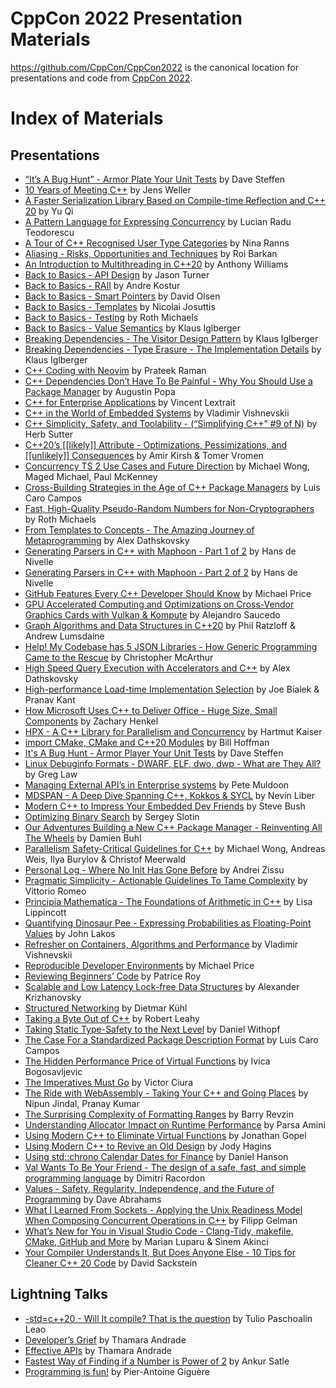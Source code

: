 CppCon 2022 Presentation Materials
==================================

https://github.com/CppCon/CppCon2022 is the canonical location for presentations
and code from [CppCon 2022](http://cppcon.org).

# Index of Materials

## Presentations

- [“It’s A Bug Hunt” - Armor Plate Your Unit Tests](Presentations/its_a_bug_hunt_armor_plate_your_unit_tests__dave_steffen__cppcon_2022.pdf) by Dave Steffen
- [10 Years of Meeting C++](Presentations/10_years_of_meeting_cpp__jens_weller__cppcon_2022.pdf) by Jens Weller
- [A Faster Serialization Library Based on Compile-time Reflection and C++ 20](Presentations/a_faster_serialization_library_based_on_compile_time_reflection_and_cpp20__yu_qi__cppcon_2022.pdf) by Yu Qi
- [A Pattern Language for Expressing Concurrency](Presentations/a_pattern_language_for_expressing_concurrency__lucian_radu_teodorescu__cppcon_2022.pdf) by Lucian Radu Teodorescu
- [A Tour of C++ Recognised User Type Categories](Presentations/a_tour_of_cpp_recognised_user_type_categories__nina_ranns__cppcon_2022.pdf) by Nina Ranns
- [Aliasing - Risks, Opportunities and Techniques](Presentations/aliasing_risks_opportunities_and_techniques__roi_barkan__cppcon_2022.pdf) by Roi Barkan
- [An Introduction to Multithreading in C++20](Presentations/an_introduction_to_multithreading_in_cpp20__anthony_williams__cppcon_2022.pdf) by Anthony Williams
- [Back to Basics - API Design](Presentations/back_to_basics_api_design__jason_turner__cppcon_2022.pdf) by Jason Turner
- [Back to Basics - RAII](Presentations/back_to_basics_raii__andre_kostur__cppcon_2022.pdf) by Andre Kostur
- [Back to Basics - Smart Pointers](Presentations/back_to_basics_smart_pointers__david_olsen__cppcon_2022.pdf) by David Olsen
- [Back to Basics - Templates](Presentations/back_to_basics_templates__nicolai_josuttis__cppcon_2022.pdf) by Nicolai Josuttis
- [Back to Basics - Testing](Presentations/back_to_basics_testing__roth_michaels__cppcon_2022.pdf) by Roth Michaels
- [Back to Basics - Value Semantics](Presentations/back_to_basics_value_semantics__klaus_iglberger__cppcon_2022.pdf) by Klaus Iglberger
- [Breaking Dependencies - The Visitor Design Pattern](Presentations/breaking_dependencies_the_visitor_design_pattern__klaus_iglberger__cppcon_2022.pdf) by Klaus Iglberger
- [Breaking Dependencies - Type Erasure - The Implementation Details](Presentations/breaking_dependencies_type_erasure_the_implementation_details__klaus_iglberger__cppcon_2022.pdf) by Klaus Iglberger
- [C++ Coding with Neovim](Presentations/cpp_coding_with_neovim_with_speaker_notes__prateek_raman__cppcon_2022.pdf) by Prateek Raman
- [C++ Dependencies Don’t Have To Be Painful - Why You Should Use a Package Manager](Presentations/cpp_dependencies_dont_have_to_be_painful_why_you_should_use_a_package_manager__augustin_popa__cppcon_2022.pdf) by Augustin Popa
- [C++ for Enterprise Applications](Presentations/cpp_for_enterprise_applications__vincent_lextrait__cppcon_2022.pdf) by Vincent Lextrait
- [C++ in the World of Embedded Systems](Presentations/cpp_in_the_world_of_embedded_systems__vladimir_vishnevskii__cppcon_2022.pdf) by Vladimir Vishnevskii
- [C++ Simplicity, Safety, and Toolability - (“Simplifying C++” #9 of N)](Presentations/cpp_simplicity_safety_and_toolability__herb_sutter__cppcon_2022.pdf) by Herb Sutter
- [C++20’s [[likely]] Attribute - Optimizations, Pessimizations, and [[unlikely]] Consequences](Presentations/cpp20_likely_attribute_optimizations_pessimizations_and_unlikely_consequences__amir_kirsh__cppcon_2022.pdf) by Amir Kirsh & Tomer Vromen
- [Concurrency TS 2 Use Cases and Future Direction](Presentations/concurrency_ts_2_use_cases_and_future_direction__michael_wong__cppcon_2022.pdf) by Michael Wong, Maged Michael, Paul McKenney
- [Cross-Building Strategies in the Age of C++ Package Managers](Presentations/cross_building_strategies_in_the_age_of_cpp_package_managers__luis_caro_campos__cppcon_2022.pdf) by Luis Caro Campos
- [Fast, High-Quality Pseudo-Random Numbers for Non-Cryptographers](Presentations/fast_high_quality_pseudo_random_numbers_for_non_cryptographers__roth_michaels__cppcon_2022.pdf) by Roth Michaels
- [From Templates to Concepts - The Amazing Journey of Metaprogramming](Presentations/from_templates_to_concepts_the_amazing_journey_of_metaprogramming__alex_dathskovsky__cppcon_2022.pdf) by Alex Dathskovsky
- [Generating Parsers in C++ with Maphoon - Part 1 of 2](Presentations/generating_parsers_in_cpp_with_maphoon_part_1_of_2__hans_de_nivelle__cppcon_2022.pdf) by Hans de Nivelle
- [Generating Parsers in C++ with Maphoon - Part 2 of 2](Presentations/generating_parsers_in_cpp_with_maphoon_part_2_of_2__hans_de_nivelle__cppcon_2022.pdf) by Hans de Nivelle
- [GitHub Features Every C++ Developer Should Know](Presentations/github_features_every_cpp_developer_should_know__michael_price__cppcon_2022.pdf) by Michael Price
- [GPU Accelerated Computing and Optimizations on Cross-Vendor Graphics Cards with Vulkan & Kompute](Presentations/gpu_accelerated_computing_and_optimizations_on_crossvendor_graphics_cards_with_vulkan_and_kompute__alejandro_saucedo__cppcon_2022.pdf) by Alejandro Saucedo
- [Graph Algorithms and Data Structures in C++20](Presentations/graph_algorithms_and_data_structures_in_cpp20__phil_ratzloff__cppcon_2022.pdf) by Phil Ratzloff & Andrew Lumsdaine
- [Help! My Codebase has 5 JSON Libraries - How Generic Programming Came to the Rescue](Presentations/help_my_codebase_has_5_json_libraries_how_generic_programming_came_to_the_rescue__christopher_mcarthur__cppcon_2022.pdf) by Christopher McArthur
- [High Speed Query Execution with Accelerators and C++](Presentations/high_speed_query_execution_with_accelerators_and_cpp__alex_dathskovsky__cppcon_2022.pdf) by Alex Dathskovsky
- [High-performance Load-time Implementation Selection](Presentations/high_performance_loadtime_implementation_selection__joe_bialek__cppcon_2022.pdf) by Joe Bialek & Pranav Kant
- [How Microsoft Uses C++ to Deliver Office - Huge Size, Small Components](Presentations/how_microsoft_uses_cpp_to_deliver_office_huge_size_small_components__zachary_henkel__cppcon_2022.pdf) by Zachary Henkel
- [HPX - A C++ Library for Parallelism and Concurrency](Presentations/hpx_a_cpp_library_for_parallelism_and_concurrency__hartmut_kaiser__cppcon_2022.pdf) by Hartmut Kaiser
- [import CMake, CMake and C++20 Modules](Presentations/import_cmake_cmake_and_cpp20_modules__bill_hoffman__cppcon_2022.pdf) by Bill Hoffman
- [It's A Bug Hunt - Armor Player Your Unit Tests](Presentations/its_a_bug_hunt_armor_plate_your_unit_tests__dave_steffen__cppcon_2022.pdf) by Dave Steffen
- [Linux Debuginfo Formats - DWARF, ELF, dwo, dwp - What are They All?](Presentations/linux_debuginfo_formats_dwarf_elf_dwo_dwp_what_are_they_all__greg_law__cppcon_2022.pdf) by Greg Law
- [Managing External API’s in Enterprise systems](Presentations/managing_external_apis_in_enterprise_systems__pete_muldoon__cppcon_2022.pdf) by Pete Muldoon
- [MDSPAN - A Deep Dive Spanning C++, Kokkos & SYCL](Presentations/mdspan_a_deep_dive_spanning_cpp_kokkos_and_sycl__nevin_liber__cppcon_2022.pdf) by Nevin Liber
- [Modern C++ to Impress Your Embedded Dev Friends](Presentations/modern_cpp_to_impress_your_embedded_dev_friends__steve_bush__cppcon_2022.pdf) by Steve Bush
- [Optimizing Binary Search](Presentations/optimizing_binary_search__sergey_slotin__cppcon_2022.pdf) by Sergey Slotin
- [Our Adventures Building a New C++ Package Manager - Reinventing All The Wheels](Presentations/our_adventures_building_a_new_cpp_package_manager_reinventing_all_the_wheels__damien_buhl__cppcon_2022.pdf) by Damien Buhl
- [Parallelism Safety-Critical Guidelines for C++](Presentations/parallelism_safety_critical_guidelines_for_cpp__michael_wong__cppcon_2022.pdf) by Michael Wong, Andreas  Weis, Ilya Burylov & Christof Meerwald
- [Personal Log - Where No Init Has Gone Before](Presentations/personal_log_where_no_init_has_gone_before__andrei_zissu__cppcon_2022.pdf) by Andrei Zissu
- [Pragmatic Simplicity - Actionable Guidelines To Tame Complexity](Presentations/pragmatic_simplicity_actionable_guidelines_to_tame_complexity__vittorio_romeo__cppcon_2022.pdf) by Vittorio Romeo
- [Principia Mathematica - The Foundations of Arithmetic in C++](Presentations/principia_mathematica_the_foundations_of_arithmetic_in_cpp__lisa_lippincott__cppcon_2022.pdf) by Lisa Lippincott
- [Quantifying Dinosaur Pee - Expressing Probabilities as Floating-Point Values](Presentations/quantifying_dinosaur_pee_expressing_probabilities_as_floating_point_values__john_lakos__cppcon_2022.pdf) by John Lakos
- [Refresher on Containers, Algorithms and Performance](Presentations/refresher_on_containers_algorithms_and_performance__vladimir_vishnevskii__cppcon_2022.pdf) by Vladimir Vishnevskii
- [Reproducible Developer Environments](Presentations/reproducible_developer_environments__michael_price__cppcon_2022.pdf) by Michael Price
- [Reviewing Beginners’ Code](Presentations/reviewing_beginners_code__patrice_roy__cppcon_2022.pdf) by Patrice Roy
- [Scalable and Low Latency Lock-free Data Structures](Presentations/scalable_and_low_latency_lockfree_data_structures__alexander_krizhanovsky__cppcon_2022.pdf) by Alexander Krizhanovsky
- [Structured Networking](Presentations/structured_networking__dietmar_kühl__cppcon_2022.pdf) by Dietmar Kühl
- [Taking a Byte Out of C++](Presentations/taking_a_byte_out_of_cpp__robert_leahy__cppcon_2022.pdf) by Robert Leahy
- [Taking Static Type-Safety to the Next Level](Presentations/taking_static_type_safety_to_the_next_level__daniel_withopf__cppcon_2022.pdf) by Daniel Withopf
- [The Case For a Standardized Package Description Format](Presentations/the_case_for_a_standardized_package_description_format__luis_caro_campos__cppcon_2022.pdf) by Luis Caro Campos
- [The Hidden Performance Price of Virtual Functions](Presentations/the_hidden_performance_price_of_virtual_functions__ivica_bogosavljevic__cppcon_2022.pdf) by Ivica Bogosavljevic
- [The Imperatives Must Go](Presentations/the_imperatives_must_go__victor_ciura__cppcon_2022.pdf) by Victor Ciura
- [The Ride with WebAssembly - Taking Your C++ and Going Places](Presentations/the_ride_with_webassembly_taking_your_cpp_and_going_places__nipun_jindal__cppcon_2022.pdf) by Nipun Jindal, Pranay Kumar
- [The Surprising Complexity of Formatting Ranges](Presentations/the_surprising_complexity_of_formatting_ranges__barry_revzin__cppcon_2022.pdf) by Barry Revzin
- [Understanding Allocator Impact on Runtime Performance](Presentations/understanding_allocator_impact_on_runtime_performance__parsa_amini__cppcon_2022.pdf) by Parsa Amini
- [Using Modern C++ to Eliminate Virtual Functions](Presentations/using_modern_cpp_to_eliminate_virtual_functions__jonathan_gopel__cppcon_2022.pdf) by Jonathan Gopel
- [Using Modern C++ to Revive an Old Design](Presentations/using_modern_cpp_to_revive_an_old_design__jody_hagins__cppcon_2022.pdf) by Jody Hagins
- [Using std::chrono Calendar Dates for Finance](Presentations/using_std_chrono_calendar_dates_for_finance__daniel_hanson__cppcon_2022.pdf) by Daniel Hanson
- [Val Wants To Be Your Friend - The design of a safe, fast, and simple programming language](Presentations/val_wants_to_be_your_friend_the_design_of_a_safe_fast_and_simple_programming_language__dimitri_racordon__cppcon_2022.pdf) by Dimitri Racordon
- [Values - Safety, Regularity, Independence, and the Future of Programming](Presentations/values_safety_regularity_independence_and_the_future_of_programming__dave_abrahams__cppcon_2022.pdf) by Dave Abrahams
- [What I Learned From Sockets - Applying the Unix Readiness Model When Composing Concurrent Operations in C++](Presentations/what_i_learned_from_sockets_applying_the_unix_readiness_model_when_composing_concurrent_operations_in_cpp__filipp_gelman__cppcon_2022.pdf) by Filipp Gelman
- [What’s New for You in Visual Studio Code - Clang-Tidy, makefile, CMake, GitHub and More](Presentations/whats_new_for_you_in_visual_studio_code_clangtidy_makefile_cmake_github_and_more__marian_luparu__cppcon_2022.pdf) by Marian Luparu & Sinem Akinci
- [Your Compiler Understands It, But Does Anyone Else - 10 Tips for Cleaner C++ 20 Code](Presentations/your_compiler_understands_it_but_does_anyone_else_10_tips_for_cleaner_cpp20_code__david_sackstein.pdf) by David Sackstein

## Lightning Talks

- [-std=c++20 - Will It compile? That is the question](Lightning%20Talks/_std%3Dc%2B%2B20%20__%20Will%20It%20compile%20That%20is%20the%20question%20Tulio%20Leao.pdf) by Tulio Paschoalin Leao
- [Developer’s Grief](Lightning%20Talks/Developer%20Grief%20Thamara%20Andrade.pdf) by Thamara Andrade
- [Effective APIs](Lightning%20Talks/Effective%20APIs%20Thamara%20Andrade.pdf) by Thamara Andrade
- [Fastest Way of Finding if a Number is Power of 2](Lightning%20Talks/USE_THIS_ERRORS_CORRECTED_Fastest%20way%20of%20finding%20if%20a%20number%20is%20a%20Power%20of%202%20_%20CppCon%202022%20Ankur%20Satle.pdf) by Ankur Satle
- [Programming is fun!](Lightning%20Talks/Programming%20is%20fun!_cppcon%20Pier_Antoine%20Gigu%C5%A0re.pptx) by Pier-Antoine Giguère
